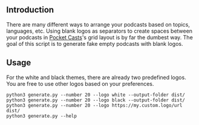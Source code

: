 ## Introduction
There are many different ways to arrange your podcasts based on topics, languages, etc. Using blank logos as separators to create spaces between your podcasts in 
[Pocket Casts](https://play.google.com/store/apps/details?id=au.com.shiftyjelly.pocketcasts)'s grid layout is by far
the dumbest way. The goal of this script is to generate fake empty podcasts with blank logos.

## Usage
For the white and black themes, there are already two predefined logos. You are free to use other logos based on your preferences. 

```
python3 generate.py --number 20 --logo white --output-folder dist/
python3 generate.py --number 20 --logo black --output-folder dist/
python3 generate.py --number 20 --logo https://my.custom.logo/url dist/ 
python3 generate.py --help
```


